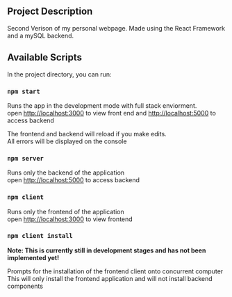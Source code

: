 ## Project Description

Second Verison of my personal webpage. Made using the React Framework and a mySQL backend.

## Available Scripts

In the project directory, you can run:

### `npm start`

Runs the app in the development mode with full stack enviorment.<br>
open [http://localhost:3000](http://localhost:3000) to view front end and [http://localhost:5000](http://localhost:5000) to access backend

The frontend and backend will reload if you make edits.<br>
All errors will be displayed on the console

### `npm server`

Runs only the backend of the application<br>
open [http://localhost:5000](http://localhost:5000) to access backend

### `npm client`

Runs only the frontend of the application<br>
open [http://localhost:3000](http://localhost:3000) to view frontend

### `npm client install`

**Note: This is currently still in development stages and has not been implemented yet!**

Prompts for the installation of the frontend client onto concurrent computer
This will only install the frontend application and will not install backend components
